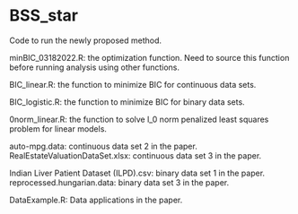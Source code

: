 # BSS_star
Code to run the newly proposed method.

minBIC_03182022.R: the optimization function. Need to source this function before running analysis using other functions.

BIC_linear.R: the function to minimize BIC for continuous data sets.

BIC_logistic.R: the function to minimize BIC for binary data sets.

0norm_linear.R: the function to solve l_0 norm penalized least squares problem for linear models.

auto-mpg.data: continuous data set 2 in the paper. 
RealEstateValuationDataSet.xlsx: continuous data set 3 in the paper.

Indian Liver Patient Dataset (ILPD).csv: binary data set 1 in the paper.
reprocessed.hungarian.data: binary data set 3 in the paper.

DataExample.R: Data applications in the paper.
